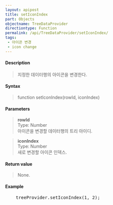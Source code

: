 ```yaml
---
layout: apipost
title: setIconIndex
part: Objects
objectname: TreeDataProvider
directiontype: Function
permalink: /api/TreeDataProvider/setIconIndex/
tags:
 - 아이콘 변경
 - icon change
---
```



#### Description

> 지정한 데이터행의 아이콘을 변경한다.   

#### Syntax

> function setIconIndex(rowId, iconIndex)   

#### Parameters

> **rowId**   
> Type: Number   
> 아이콘을 변경할 데이터행의 트리 아이디.   

> **iconIndex**   
> Type: Number   
> 새로 변경할 아이콘 인덱스.   

#### Return value

> None.   

#### Example

<pre class="prettyprint">
    treeProvider.setIconIndex(1, 2);
</pre>

